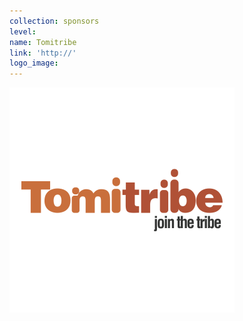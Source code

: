 ```yaml
---
collection: sponsors
level:
name: Tomitribe
link: 'http://'
logo_image:
---
```



![](/uploads/versions/tt-devn-001---x----360-360x---.png)